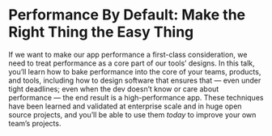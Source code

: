 # Performance By Default: Make the Right Thing the Easy Thing

If we want to make our app performance a first-class consideration, we need to treat performance as a core part of our tools’ designs. In this talk, you’ll learn how to bake performance into the core of your teams, products, and tools, including how to design software that ensures that — even under tight deadlines; even when the dev doesn’t know or care about performance — the end result is a high-performance app. These techniques have been learned and validated at enterprise scale and in huge open source projects, and you’ll be able to use them _today_ to improve your own team’s projects.

